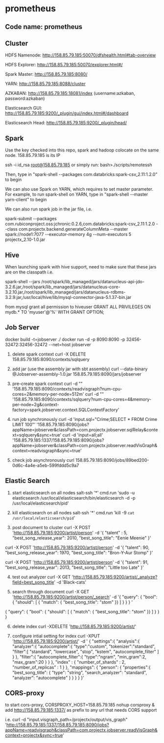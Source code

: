 # prometheus

Code name: prometheus
---------------------

Cluster
-------

HDFS Namenode: http://158.85.79.185:50070/dfshealth.html#tab-overview

HDFS Explorer: http://158.85.79.185:50070/explorer.html#/

Spark Master: http://158.85.79.185:8080/

YARN: http://158.85.79.185:8088/cluster

AZKABAN: http://158.85.79.185:18081/index (username:azkaban, password:azkaban)

Elasticsearch GUI: http://158.85.79.185:9200/_plugin/gui/index.html#/dashboard

Elasticsearch Head: http://158.85.79.185:9200/_plugin/head/

Spark
-----

Use the key checked into this repo, spark and hadoop colocate on the same node. 158.85.79.185 is its IP

ssh -i id_rsa root@158.85.79.185
or simply run: bash>./scripts/remotessh

Then, type in "spark-shell --packages com.databricks:spark-csv_2.11:1.2.0" to begin

We can also use Spark on YARN, which requires to set master parameter. For example, to run spark-shell on YARN, type in "spark-shell --master yarn-client" to begin

We can also run spark job in the jar file, i.e.

spark-submit --packages com.rubiconproject.oss:jchronic:0.2.6,com.databricks:spark-csv_2.11:1.2.0 --class com.projectx.backend.generateColumnMeta --master spark://node1:7077 --executor-memory 4g --num-executors 5 projectx_2.10-1.0.jar

Hive
----
When launching spark with hive support, need to make sure that these jars are on the classpath i.e.

spark-shell --jars /root/spark/lib_managed/jars/datanucleus-api-jdo-3.2.6.jar,/root/spark/lib_managed/jars/datanucleus-core-3.2.10.jar,/root/spark/lib_managed/jars/datanucleus-rdbms-3.2.9.jar,/usr/local/hive/lib/mysql-connector-java-5.1.37-bin.jar

from mysql grant all permission to hiveuser
GRANT ALL PRIVILEGES ON mydb.* TO 'myuser'@'%' WITH GRANT OPTION;

Job Server
---------
docker build -t=jobserver ./
docker run -d -p 8090:8090 -p 32456-32472:32456-32472 --net=host jobserver

1. delete spark context
curl -X DELETE 158.85.79.185:8090/contexts/sqlquery

2. add jar (use the assembly jar with sbt assembly)
curl --data-binary @Jobserver-assembly-1.0.jar 158.85.79.185:8090/jars/jobserver

3. pre-create spark context
curl -d "" '158.85.79.185:8090/contexts/readvisgraph?num-cpu-cores=2&memory-per-node=512m'
curl -d "" '158.85.79.185:8090/contexts/sqlquery?num-cpu-cores=4&memory-per-node=2g&context-factory=spark.jobserver.context.SQLContextFactory'

4. run job synchronously
curl -d 'input.sql="Crime;SELECT * FROM Crime LIMIT 100"' '158.85.79.185:8090/jobs?appName=jobserver&classPath=com.projectx.jobserver.sqlRelay&context=sqlquery&sync=true'
curl -d 'input=all;all' '158.85.79.185:1337/158.85.79.185:8090/jobs?appName=jobserver&classPath=com.projectx.jobserver.readVisGraph&context=readvisgraph&sync=true'

5. check job asynchronously
curl 158.85.79.185:8090/jobs/89bed200-0d6c-4a4e-a5eb-599fddd5c9a7

Elastic Search
--------------
1. start elasticsearch on all nodes
salt-ssh '*' cmd.run 'sudo -u elasticsearch /usr/local/elasticsearch/bin/elasticsearch -d -p /usr/local/elasticsearch/pid'

2. kill elasticsearch on all nodes
salt-ssh '*' cmd.run 'kill -9 `cat /usr/local/elasticsearch/pid`'

3. post document to cluster
curl -X POST 'http://158.85.79.185:9200/artist/person' -d '{
        "talent" : 5,
        "best_song_release_year": 2010,
        "best_song_title": "Eenie Meenie"
}'

curl -X POST 'http://158.85.79.185:9200/artist/person' -d '{
        "talent": 90,
        "best_song_release_year": 1970,
        "best_song_title": "Bron-Y-Aur Stomp"
}'

curl -X POST 'http://158.85.79.185:9200/artist/person' -d '{
        "talent": 91,
        "best_song_release_year": 2013,
        "best_song_title": "Little too Late"
}'

4. test out analyzer
curl -X GET 'http://158.85.79.185:9200/artist/_analyze?field=best_song_title' -d 'Black-cats'

5. search through document
curl -X GET 'http://158.85.79.185:9200/artist/person/_search' -d '{ "query": { "bool": { "should": [ { "match": { "best_song_title": "stom" }} ] } } } '

{
    "query": {
        "bool": {
            "should": [
                { "match": {
                    "best_song_title": "stom"
                }}
            ]
        }
    }
}

6. delete index
curl -XDELETE 'http://158.85.79.185:9200/artist/'

7. configure intial setting for index
curl -XPUT 'http://158.85.79.185:9200/artist/' -d '
{
  "settings":{
    "analysis":{
      "analyzer":{
        "autocomplete":{
          "type":"custom",
          "tokenizer":"standard",
          "filter":[ "standard", "lowercase", "stop", "kstem", "autocomplete_filter" ] 
        }
      },
      "filter":{
        "autocomplete_filter":{
          "type":"ngram",
          "min_gram":2,
          "max_gram":20
        }
      }
    },
    "index" : {
        "number_of_shards" : 2,
        "number_of_replicas" : 1
    }
  },
  "mappings": {
     "person": {
		"properties":{
			"best_song_title": {
			    "type": "string",
			    "search_analyzer": "standard",
			    "analyzer": "autocomplete"
			}
		}
	  }
	}
}'

CORS-proxy
----------
to start cors-proxy, CORSPROXY_HOST=158.85.79.185 nohup corsproxy &
add http://158.85.79.185:1337/ as prefix to any url that needs CORS support

i.e. curl -d "input.visgraph_path=/projectx/output/vis_graph" 'http://158.85.79.185:1337/158.85.79.185:8090/jobs?appName=readvisgraph&classPath=com.projectx.jobserver.readVisGraph&context=projectx&sync=true'
